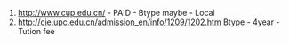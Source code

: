 1. http://www.cup.edu.cn/ - PAID - Btype maybe - Local 
2. http://cie.upc.edu.cn/admission_en/info/1209/1202.htm Btype - 4year - Tution fee
